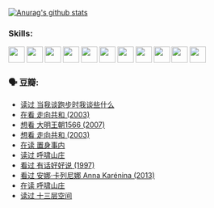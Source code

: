 
[![Anurag's github stats](https://github-readme-stats.vercel.app/api?username=w940853815)](https://github.com/anuraghazra/github-readme-stats)

### Skills:

<code><img height="32" src="https://cdn.jsdelivr.net/npm/simple-icons@v5/icons/python.svg"></code>
<code><img height="32" src="https://cdn.jsdelivr.net/npm/simple-icons@v5/icons/javascript.svg"></code>
<code><img height="32" src="https://cdn.jsdelivr.net/npm/simple-icons@v5/icons/django.svg"></code>
<code><img height="32" src="https://cdn.jsdelivr.net/npm/simple-icons@v5/icons/flask.svg"></code>
<code><img height="32" src="https://cdn.jsdelivr.net/npm/simple-icons@v5/icons/vuetify.svg"></code>
<code><img height="32" src="https://cdn.jsdelivr.net/npm/simple-icons@v5/icons/git.svg"></code>
<code><img height="32" src="https://cdn.jsdelivr.net/npm/simple-icons@v5/icons/docker.svg"></code>
<code><img height="32" src="https://cdn.jsdelivr.net/npm/simple-icons@v5/icons/postgresql.svg"></code>
<code><img height="32" src="https://cdn.jsdelivr.net/npm/simple-icons@v5/icons/elasticsearch.svg"></code>
<code><img height="32" src="https://cdn.jsdelivr.net/npm/simple-icons@v5/icons/macos.svg"></code>
<code><img height="32" src="https://cdn.jsdelivr.net/npm/simple-icons@v5/icons/linux.svg"></code>

### 🗣 豆瓣:

<!-- DOUBAN-ACTIVITIES:START -->
- [读过 当我谈跑步时我谈些什么](https://www.douban.com/people/136069238/status/3715422296/?_i=42220404)
- [在看 走向共和‎ (2003)](https://www.douban.com/people/136069238/status/3711470443/?_i=42220404)
- [想看 大明王朝1566‎ (2007)](https://www.douban.com/people/136069238/status/3710980213/?_i=42220404)
- [想看 走向共和‎ (2003)](https://www.douban.com/people/136069238/status/3710980002/?_i=42220404)
- [在读 置身事内](https://www.douban.com/people/136069238/status/3710472151/?_i=42220404)
- [读过 呼啸山庄](https://www.douban.com/people/136069238/status/3710470617/?_i=42220404)
- [看过 有话好好说‎ (1997)](https://www.douban.com/people/136069238/status/3709833172/?_i=42220404)
- [看过 安娜·卡列尼娜 Anna Karénina‎ (2013)](https://www.douban.com/people/136069238/status/3708942010/?_i=42220404)
- [在读 呼啸山庄](https://www.douban.com/people/136069238/status/3701626992/?_i=42220404)
- [读过 十三层空间](https://www.douban.com/people/136069238/status/3700755247/?_i=42220404)
<!-- DOUBAN-ACTIVITIES:END -->
<!--
**w940853815/w940853815** is a ✨ _special_ ✨ repository because its `README.md` (this file) appears on your GitHub profile.

Here are some ideas to get you started:

- 🔭 I’m currently working on ...
- 🌱 I’m currently learning ...
- 👯 I’m looking to collaborate on ...
- 🤔 I’m looking for help with ...
- 💬 Ask me about ...
- 📫 How to reach me: ...
- 😄 Pronouns: ...
- ⚡ Fun fact: ...
-->
